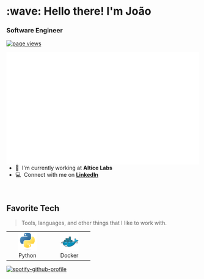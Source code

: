 <h1 align="left" id="title">:wave: Hello there! I'm João</h1>
<h3 align="left">Software Engineer</h3>

<p align="left">
  <a href="https://github.com/ryzenboi98/ryzenboi98">
    <img src="https://komarev.com/ghpvc/?username=ryzenboi98" alt="page views" />
  </a>
</p>

<a href="#title">
  <img src="https://raw.githubusercontent.com/MacroPower/github-stats-transparent/output/generated/overview.svg" alt="ryzenboi98" align="right" />
</a>

- :office: &nbsp;I'm currently working at **Altice Labs**
- :computer: &nbsp;Connect with me on **[LinkedIn](https://www.linkedin.com/in/jo%C3%A3o-ant%C3%B3nio/)**

<br>

<h2 align="left" id="ryzenboi98-tech">Favorite Tech</h2>

> Tools, languages, and other things that I like to work with.

<table>
  <tr>
    <td align="center" width="96">
      <a href="#ryzenboi98-tech">
        <img src="./img/python-original.svg" width="48" height="48" alt="Python" />
      </a>
      <br>Python
    </td>
    <td align="center" width="96"> 
      <a href="#ryzenboi98-tech" >
        <img src="./img/docker-original.svg" width="48" height="48" alt="Docker" />
      </a>
      <br>Docker
    </td>
  </tr>
</table>


[![spotify-github-profile](https://spotify-github-profile.vercel.app/api/view?uid=ujuq241qyia2mvohdnnb4ay7s&cover_image=true&theme=default&show_offline=false&background_color=121212&interchange=false)](https://github.com/kittinan/spotify-github-profile)
